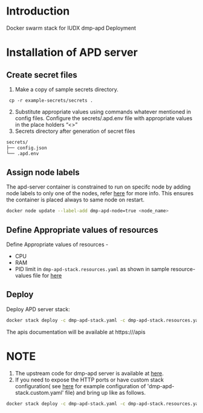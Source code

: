 # Introduction
Docker swarm stack for IUDX dmp-apd Deployment

# Installation of APD server
## Create secret files
1. Make a copy of sample secrets directory.

```console
 cp -r example-secrets/secrets .
```
2. Substitute appropriate values using commands whatever mentioned in config files. Configure the secrets/.apd.env file with appropriate values in the place holders “<>”
3. Secrets directory after generation of secret files
```sh
secrets/
├── config.json
└── .apd.env
```
## Assign node labels
 The apd-server container is constrained to run on specifc node by adding node labels to only one of the nodes, refer [here](https://docs.docker.com/engine/swarm/services/#placement-constraints) for more info. This ensures the container is placed always to same node on restart.
```sh
docker node update --label-add dmp-apd-node=true <node_name>
```
## Define Appropriate values of resources

Define Appropriate values of resources -
- CPU 
- RAM 
- PID limit 
in `dmp-apd-stack.resources.yaml` as shown in sample resource-values file for [here](example-dmp-apd-server-stack.resources.yaml)

## Deploy
Deploy APD server stack:
```sh
docker stack deploy -c dmp-apd-stack.yaml -c dmp-apd-stack.resources.yaml dmp-apd
```
The apis documentation will be available at https://<dmp-apd-server-domain-name>/apis
# NOTE
1. The upstream code for dmp-apd server is available at [here](https://github.com/datakaveri/iudx-data-marketplace-apd.git).
2. If you need to expose the HTTP ports or have custom stack configuration( see [here](example-dmp-apd-server-stack.custom.yaml) for example configuration of 'dmp-apd-stack.custom.yaml' file)  and bring up like as follows.
```sh
docker stack deploy -c dmp-apd-stack.yaml -c dmp-apd-stack.resources.yaml -c dmp-apd-stack.custom.yaml dmp-apd
```

